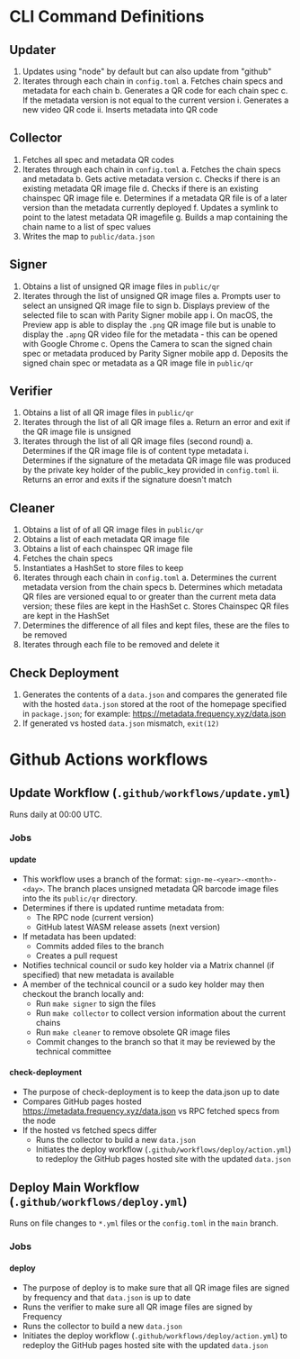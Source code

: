 # CLI Command Definitions

## Updater
1. Updates using "node" by default but can also update from "github"
2. Iterates through each chain in `config.toml`
    a. Fetches chain specs and metadata for each chain
    b. Generates a QR code for each chain spec
    c. If the metadata version is not equal to the current version
        i. Generates a new video QR code
        ii. Inserts metadata into QR code

## Collector
1. Fetches all spec and metadata QR codes
2. Iterates through each chain in `config.toml`
    a. Fetches the chain specs and metadata
    b. Gets active metadata version
    c. Checks if there is an existing metadata QR image file
    d. Checks if there is an existing chainspec QR image file
    e. Determines if a metadata QR file is of a later version than the metadata currently deployed
    f. Updates a symlink to point to the latest metadata QR imagefile
    g. Builds a map containing the chain name to a list of spec values
3. Writes the map to `public/data.json`

## Signer
1. Obtains a list of unsigned QR image files in `public/qr`
2. Iterates through the list of unsigned QR image files
    a. Prompts user to select an unsigned QR image file to sign
    b. Displays preview of the selected file to scan with Parity Signer mobile app
        i. On macOS, the Preview app is able to display the `.png` QR image file but is unable to display the `.apng` QR video file for the metadata - this can be opened with Google Chrome
    c. Opens the Camera to scan the signed chain spec or metadata produced by Parity Signer mobile app
    d. Deposits the signed chain spec or metadata as a QR image file in `public/qr`

## Verifier
1. Obtains a list of all QR image files in `public/qr`
2. Iterates through the list of all QR image files
    a. Return an error and exit if the QR image file is unsigned
3. Iterates through the list of all QR image files (second round)
    a. Determines if the QR image file is of content type metadata
        i. Determines if the signature of the metadata QR image file was produced by the private key holder of the public_key provided in `config.toml`
        ii. Returns an error and exits if the signature doesn't match
## Cleaner
1. Obtains a list of of all QR image files in `public/qr`
2. Obtains a list of each metadata QR image file
3. Obtains a list of each chainspec QR image file
4. Fetches the chain specs
5. Instantiates a HashSet to store files to keep
6. Iterates through each chain in `config.toml`
    a. Determines the current metadata version from the chain specs
    b. Determines which metadata QR files are versioned equal to or greater than the current meta data version; these files are kept in the HashSet
    c. Stores Chainspec QR files are kept in the HashSet
7. Determines the difference of all files and kept files, these are the files to be removed
8. Iterates through each file to be removed and delete it

## Check Deployment
1. Generates the contents of a `data.json` and compares the generated file with the hosted `data.json` stored at the root of the homepage specified in `package.json`; for example: https://metadata.frequency.xyz/data.json
2. If generated vs hosted `data.json` mismatch, `exit(12)`

# Github Actions workflows

## Update Workflow (`.github/workflows/update.yml`)
Runs daily at 00:00 UTC.

### Jobs
#### update
- This workflow uses a branch of the format: `sign-me-<year>-<month>-<day>`. The branch places unsigned metadata QR barcode image files into the its `public/qr` directory.
- Determines if there is updated runtime metadata from:
    - The RPC node (current version)
    - GitHub latest WASM release assets (next version)
- If metadata has been updated:
    - Commits added files to the branch
    - Creates a pull request
- Notifies technical council or sudo key holder via a Matrix channel (if specified) that new metadata is available
- A member of the technical council or a sudo key holder may then checkout the branch locally and:
    - Run `make signer` to sign the files
    - Run `make collector` to collect version information about the current chains
    - Run `make cleaner` to remove obsolete QR image files
    - Commit changes to the branch so that it may be reviewed by the technical committee

#### check-deployment
- The purpose of check-deployment is to keep the data.json up to date
- Compares GitHub pages hosted https://metadata.frequency.xyz/data.json vs RPC fetched specs from the node
- If the hosted vs fetched specs differ
    - Runs the collector to build a new `data.json`
    - Initiates the deploy workflow (`.github/workflows/deploy/action.yml`) to redeploy the GitHub pages hosted site with the updated `data.json`

## Deploy Main Workflow (`.github/workflows/deploy.yml`)
Runs on file changes to `*.yml` files or the `config.toml` in the `main` branch.

### Jobs
#### deploy
- The purpose of deploy is to make sure that all QR image files are signed by frequency and that `data.json` is up to date
- Runs the verifier to make sure all QR image files are signed by Frequency
- Runs the collector to build a new `data.json`
- Initiates the deploy workflow (`.github/workflows/deploy/action.yml`) to redeploy the GitHub pages hosted site with the updated `data.json`

